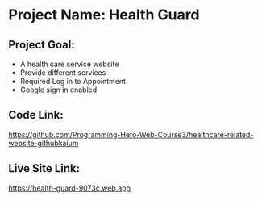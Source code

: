 # Project Name: Health Guard

## Project Goal:
* A health care service website
* Provide different services
* Required Log in to Appointment
* Google sign in enabled

## Code Link:
https://github.com/Programming-Hero-Web-Course3/healthcare-related-website-githubkaium

## Live Site Link:
https://health-guard-9073c.web.app
